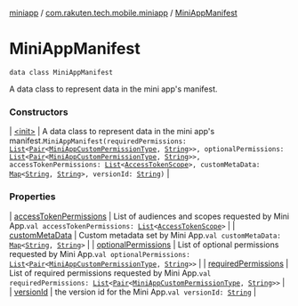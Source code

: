 [miniapp](../../index.md) / [com.rakuten.tech.mobile.miniapp](../index.md) / [MiniAppManifest](./index.md)

# MiniAppManifest

`data class MiniAppManifest`

A data class to represent data in the mini app's manifest.

### Constructors

| [&lt;init&gt;](-init-.md) | A data class to represent data in the mini app's manifest.`MiniAppManifest(requiredPermissions: `[`List`](https://kotlinlang.org/api/latest/jvm/stdlib/kotlin.collections/-list/index.html)`<`[`Pair`](https://kotlinlang.org/api/latest/jvm/stdlib/kotlin/-pair/index.html)`<`[`MiniAppCustomPermissionType`](../../com.rakuten.tech.mobile.miniapp.permission/-mini-app-custom-permission-type/index.md)`, `[`String`](https://kotlinlang.org/api/latest/jvm/stdlib/kotlin/-string/index.html)`>>, optionalPermissions: `[`List`](https://kotlinlang.org/api/latest/jvm/stdlib/kotlin.collections/-list/index.html)`<`[`Pair`](https://kotlinlang.org/api/latest/jvm/stdlib/kotlin/-pair/index.html)`<`[`MiniAppCustomPermissionType`](../../com.rakuten.tech.mobile.miniapp.permission/-mini-app-custom-permission-type/index.md)`, `[`String`](https://kotlinlang.org/api/latest/jvm/stdlib/kotlin/-string/index.html)`>>, accessTokenPermissions: `[`List`](https://kotlinlang.org/api/latest/jvm/stdlib/kotlin.collections/-list/index.html)`<`[`AccessTokenScope`](../../com.rakuten.tech.mobile.miniapp.permission/-access-token-scope/index.md)`>, customMetaData: `[`Map`](https://kotlinlang.org/api/latest/jvm/stdlib/kotlin.collections/-map/index.html)`<`[`String`](https://kotlinlang.org/api/latest/jvm/stdlib/kotlin/-string/index.html)`, `[`String`](https://kotlinlang.org/api/latest/jvm/stdlib/kotlin/-string/index.html)`>, versionId: `[`String`](https://kotlinlang.org/api/latest/jvm/stdlib/kotlin/-string/index.html)`)` |

### Properties

| [accessTokenPermissions](access-token-permissions.md) | List of audiences and scopes requested by Mini App.`val accessTokenPermissions: `[`List`](https://kotlinlang.org/api/latest/jvm/stdlib/kotlin.collections/-list/index.html)`<`[`AccessTokenScope`](../../com.rakuten.tech.mobile.miniapp.permission/-access-token-scope/index.md)`>` |
| [customMetaData](custom-meta-data.md) | Custom metadata set by Mini App.`val customMetaData: `[`Map`](https://kotlinlang.org/api/latest/jvm/stdlib/kotlin.collections/-map/index.html)`<`[`String`](https://kotlinlang.org/api/latest/jvm/stdlib/kotlin/-string/index.html)`, `[`String`](https://kotlinlang.org/api/latest/jvm/stdlib/kotlin/-string/index.html)`>` |
| [optionalPermissions](optional-permissions.md) | List of optional permissions requested by Mini App.`val optionalPermissions: `[`List`](https://kotlinlang.org/api/latest/jvm/stdlib/kotlin.collections/-list/index.html)`<`[`Pair`](https://kotlinlang.org/api/latest/jvm/stdlib/kotlin/-pair/index.html)`<`[`MiniAppCustomPermissionType`](../../com.rakuten.tech.mobile.miniapp.permission/-mini-app-custom-permission-type/index.md)`, `[`String`](https://kotlinlang.org/api/latest/jvm/stdlib/kotlin/-string/index.html)`>>` |
| [requiredPermissions](required-permissions.md) | List of required permissions requested by Mini App.`val requiredPermissions: `[`List`](https://kotlinlang.org/api/latest/jvm/stdlib/kotlin.collections/-list/index.html)`<`[`Pair`](https://kotlinlang.org/api/latest/jvm/stdlib/kotlin/-pair/index.html)`<`[`MiniAppCustomPermissionType`](../../com.rakuten.tech.mobile.miniapp.permission/-mini-app-custom-permission-type/index.md)`, `[`String`](https://kotlinlang.org/api/latest/jvm/stdlib/kotlin/-string/index.html)`>>` |
| [versionId](version-id.md) | the version id for the Mini App.`val versionId: `[`String`](https://kotlinlang.org/api/latest/jvm/stdlib/kotlin/-string/index.html) |

